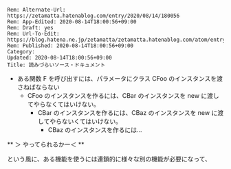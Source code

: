 ```header
Rem: Alternate-Url: https://zetamatta.hatenablog.com/entry/2020/08/14/180056
Rem: App-Edited: 2020-08-14T18:00:56+09:00
Rem: Draft: yes
Rem: Url-To-Edit: https://blog.hatena.ne.jp/zetamatta/zetamatta.hatenablog.com/atom/entry/26006613614322095
Rem: Published: 2020-08-14T18:00:56+09:00
Category:
Updated: 2020-08-14T18:00:56+09:00
Title: 読みづらいソース・ドキュメント
```
* ある関数 F を呼び出すには、パラメータにクラス CFoo のインスタンスを渡さねばならない
    * CFoo のインスタンスを作るには、CBar のインスタンスを new に渡してやらなくてはいけない。
        * CBar のインスタンスを作るには、CBaz のインスタンスを new に渡してやらないくてはいけない。
            * CBaz のインスタンスを作るには…

** ＞ やってられるかー＜ **

という風に、ある機能を使うには連鎖的に様々な別の機能が必要になって、





